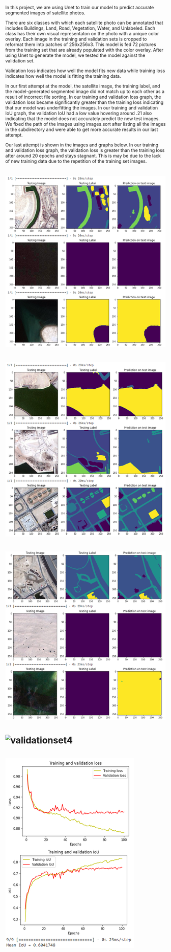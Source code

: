 In this project, we are using Unet to train our model to predict accurate segmented images of satellite photos. 

There are six classes with which each satellite photo can be annotated that includes Buildings, Land, Road, Vegetation, Water, and Unlabeled. Each class has their own visual representaton on the photo with a unique color overlay. Each image in the training and validation sets is cropped to reformat them into patches of 256x256x3.  This model is fed 72 pictures from the training set that are already populated with the color overlay. After using Unet to generate the model, we tested the model against the validation set. 

Validation loss indicates how well the model fits new data while training loss indicates how well the model is fitting the training data. 

In our first attempt at the model, the satellite image, the training label, and the model-generated segmented image did not match up to each other as a result of incorrect file sorting. In our training and validation loss graph, the validation loss became significantly greater than the training loss indicating that our model was underfitting the images. In our training and validation IoU graph, the validation IoU had a low value hovering around .21 also indicating that the model does not accurately predict tte new test images. We fixed the path of the images using images.sort after listing all the images in the subdirectory and were able to get more accurate results in our last attempt.

Our last attempt is shown in the images and graphs below. In our training and validation loss graph, the validation loss is greater than the training loss after around 20 epochs and stays stagnant. This is may be due to the lack of new training data due to the repetition of the training set images.

# ![validationset1](val1.png?raw=true "segmentedimages") 
# ![validationset2](val2.png?raw=true "segmentedimages") 
# ![validationset3](val3.png?raw=true "segmentedimages") 
# ![validationset4](val.png?raw=true "segmentedimages") 
# ![tvgraphs](tvgraphs.png?raw=true "trainingvalidationgraphs") 
